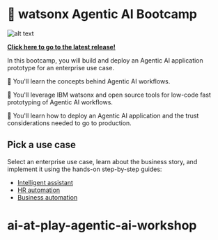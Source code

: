# 🤖 watsonx Agentic AI Bootcamp

![alt text](/agentic-bootcamp.png)

**[Click here to go to the latest release!](https://github.ibm.com/skol/agentic-ai-client-bootcamp/releases/latest)**

In this bootcamp, you will build and deploy an Agentic AI application prototype for an enterprise use case.

🚀 You'll learn the concepts behind Agentic AI workflows.

🚀 You'll leverage IBM watsonx and open source tools for low-code fast prototyping of Agentic AI workflows.

🚀 You'll learn how to deploy an Agentic AI application and the trust considerations needed to go to production.

## Pick a use case
Select an enterprise use case, learn about the business story, and implement it using the hands-on step-by-step guides:
- [Intelligent assistant](./usecases/intelligent-assistant)
- [HR automation](./usecases/ask-hr)
- [Business automation](./usecases/business-automation)
# ai-at-play-agentic-ai-workshop
